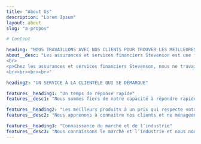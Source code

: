 ```yaml
---
title: "About Us"
description: "Lorem Ipsum"
layout: about
slug: "a-propos"

# Content

heading: "NOUS TRAVAILLONS AVEC NOS CLIENTS POUR TROUVER LES MEILLEURES SOLUTIONS QUI RÉPONDENT À LEURS BESOINS"
about__desc: "Les assurances et services financiers Stevenson est une firme de courtiers indépendants située dans la région de Vaudreuil-Soulanges au Québec. L’entreprise est détenue et gérée par Alan Stevenson, un courtier d’assurance chevronné et professionnel qui s’est bâti une réputation exceptionnelle auprès de ses clients, ses pairs ainsi que dans sa communauté; une réputation basée sur un service à la clientèle éprouvé, une solide connaissance de l’industrie et le développement de relations authentiques.</p>
<br>
<p>Chez les assurances et services financiers Stevenson, nous ne travaillons pas seulement pour vous, nous travaillons avec vous. Nous nous assurons de parfaitement comprendre votre situation et vos priorités, afin de pouvoir vous offrir les produits et les solutions qui répondent à vos besoins tout en respectant votre budget. Nous nous assurons également que vous compreniez parfaitement ces produits et solutions afin que vous puissiez prendre la meilleure décision éclairée pour vous, votre famille et votre entreprise.</p>
<br><br><br><br>"

heading2: "UN SERVICE À LA CLIENTÈLE QUI SE DÉMARQUE"

features__heading1: "Un temps de réponse rapide"
features__desc1: "Nous sommes fiers de notre capacité à répondre rapidement et de façon décisive aux besoins de nos clients. Que ce soit pour une soumission ou pour vous aider avec une réclamation, nous sommes là pour vous aider lorsque vous avez besoin de nous."

features__heading2: "Les meilleurs produits à un prix qui respecte votre budget"
features__desc2: "Nous apprenons à connaitre nos clients et ne ménageons aucun effort pour trouver et leur offrir les meilleurs produits en fonction de leurs besoins et de leur budget, et ainsi leur offrir la paix d’esprit pour qu’ils puissent se concentrer sur ce qui leur importe."

features__heading3: "Connaissance du marché et de l’industrie"
features__desc3: "Nous connaissons le marché et l’industrie et nous nous tenons au fait des tendances, conservant une longueur d’avance et transmettant ces connaissances à nos clients pour qu’ils puissent prendre la meilleure décision en fonction de leurs besoins."
---
```

